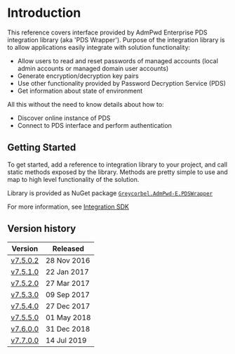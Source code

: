 # Introduction

This reference covers interface provided by AdmPwd Enterprise PDS integration library (aka 'PDS Wrapper'). Purpose of the integration library is to allow applications easily integrate with solution functionality:
* Allow users to read and reset passwords of managed accounts (local admin accounts or managed domain user accounts)
* Generate encryption/decryption key pairs
* Use other functionality provided by Password Decryption Service (PDS)
* Get information about state of environment

All this without the need to know details about how to:
* Discover online instance of PDS
* Connect to PDS interface and perform authentication


## Getting Started
To get started, add a reference to integration library to your project, and call static methods exposed by the library. Methods are pretty simple to use and map to high level functionality of the solution.

Library is provided as NuGet package [`Greycorbel.AdmPwd-E.PDSWrapper`](https://www.nuget.org/packages/Greycorbel.AdmPwd-E.PDSWrapper/)

For more information, see [Integration SDK](Specification/Management-Tools.md#integration-sdk)

## Version history

|Version|Released|
|-------|--------|
|[v7.5.0.2](Version/v7.5.0.2.md)|28 Nov 2016|
|[v7.5.1.0](Version/v7.5.1.0.md)|22 Jan 2017|
|[v7.5.2.0](Version/v7.5.2.0.md)|27 Mar 2017|
|[v7.5.3.0](Version/v7.5.3.0.md)|09 Sep 2017|
|[v7.5.4.0](Version/v7.5.4.0.md)|27 Dec 2017|
|[v7.5.5.0](Version/v7.5.5.0.md)|01 May 2018|
|[v7.6.0.0](Version/v7.6.0.0.md)|31 Dec 2018|
|[v7.7.0.0](Version/v7.7.0.0.md)|14 Jul 2019|